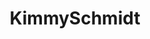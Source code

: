 ---
title: KimmySchmidt
crosslinks:
- livven
- expectedhamilton
- cakefarts
- all
- linux
- 30ROCK
- ActLikeYouBelong
---
